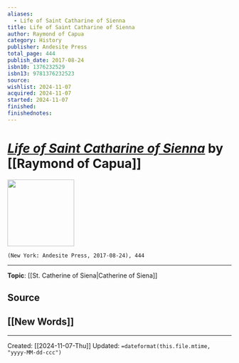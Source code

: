 ```yaml
---
aliases:
  - Life of Saint Catharine of Sienna
title: Life of Saint Catharine of Sienna
author: Raymond of Capua
category: History
publisher: Andesite Press
total_page: 444
publish_date: 2017-08-24
isbn10: 1376232529
isbn13: 9781376232523
source: 
wishlist: 2024-11-07
acquired: 2024-11-07
started: 2024-11-07
finished: 
finishednotes:
---
```

# *[Life of Saint Catharine of Sienna]()* by [[Raymond of Capua]]

<img src="http://books.google.com/books/content?id=-YLhtAEACAAJ&printsec=frontcover&img=1&zoom=1&source=gbs_api" width=150>

`(New York: Andesite Press, 2017-08-24), 444`



--- 
**Topic**: [[St. Catherine of Siena|Catherine of Siena]]

**Source**
- 
 
**[[New Words]]**
- 

---
Created: [[2024-11-07-Thu]]
Updated: `=dateformat(this.file.mtime, "yyyy-MM-dd-ccc")`